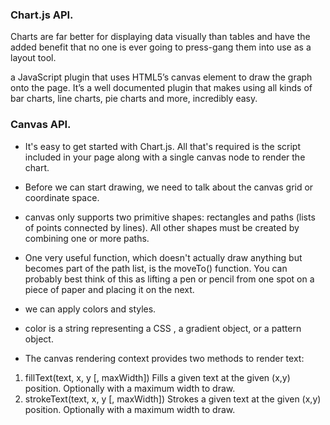 ### Chart.js API.

Charts are far better for displaying data visually than tables and have the added benefit that no one is ever going to press-gang them into use as a layout tool.

a JavaScript plugin that uses HTML5’s canvas element to draw the graph onto the page. It’s a well documented plugin that makes using all kinds of bar charts, line charts, pie charts and more, incredibly easy.

###  Canvas API.
- It's easy to get started with Chart.js. All that's required is the script included in your page along with a single canvas node to render the chart.
- Before we can start drawing, we need to talk about the canvas grid or coordinate space.
- canvas only supports two primitive shapes: rectangles and paths (lists of points connected by lines). All other shapes must be created by combining one or more paths.
- One very useful function, which doesn't actually draw anything but becomes part of the path list, is the moveTo() function. You can probably best think of this as lifting a pen or pencil from one spot on a piece of paper and placing it on the next.
- we can apply colors and styles.
- color is a string representing a CSS <color>, a gradient object, or a pattern object.


- The canvas rendering context provides two methods to render text:

1. fillText(text, x, y [, maxWidth])
Fills a given text at the given (x,y) position. Optionally with a maximum width to draw.
2. strokeText(text, x, y [, maxWidth])
Strokes a given text at the given (x,y) position. Optionally with a maximum width to draw.